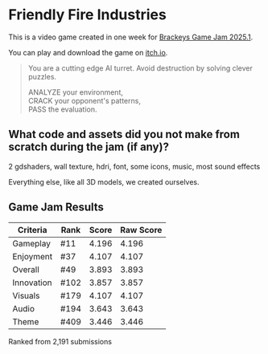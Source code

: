# Friendly Fire Industries
This is a video game created in one week for [Brackeys Game Jam 2025.1](https://itch.io/jam/brackeys-13).

You can play and download the game on [itch.io](https://han2.itch.io/friendly-fire-industries).

> You are a cutting edge AI turret. Avoid destruction by solving clever puzzles.
>
> ANALYZE your environment,  
> CRACK your opponent's patterns,  
> PASS the evaluation.

## What code and assets did you not make from scratch during the jam (if any)?
2 gdshaders, wall texture, hdri, font, some icons, music, most sound effects

Everything else, like all 3D models, we created ourselves.

## Game Jam Results
| Criteria   | Rank  | Score | Raw Score |
|------------|-------|-------|-----------|
| Gameplay   | #11   | 4.196 | 4.196     |
| Enjoyment  | #37   | 4.107 | 4.107     |
| Overall    | #49   | 3.893 | 3.893     |
| Innovation | #102  | 3.857 | 3.857     |
| Visuals    | #179  | 4.107 | 4.107     |
| Audio      | #194  | 3.643 | 3.643     |
| Theme      | #409  | 3.446 | 3.446     |

Ranked from 2,191 submissions

